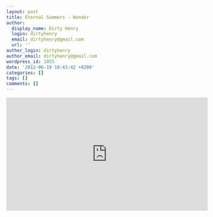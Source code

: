 ```yaml
---
layout: post
title: Eternal Summers - Wonder
author:
  display_name: Dirty Henry
  login: dirtyhenry
  email: dirtyhenry@gmail.com
  url: ''
author_login: dirtyhenry
author_email: dirtyhenry@gmail.com
wordpress_id: 1055
date: '2012-06-19 10:43:42 +0200'
categories: []
tags: []
comments: []
---
```

<iframe width="540" height="304" src="http://www.youtube.com/embed/LwYg9N8asdM" frameborder="0" allowfullscreen></iframe>
